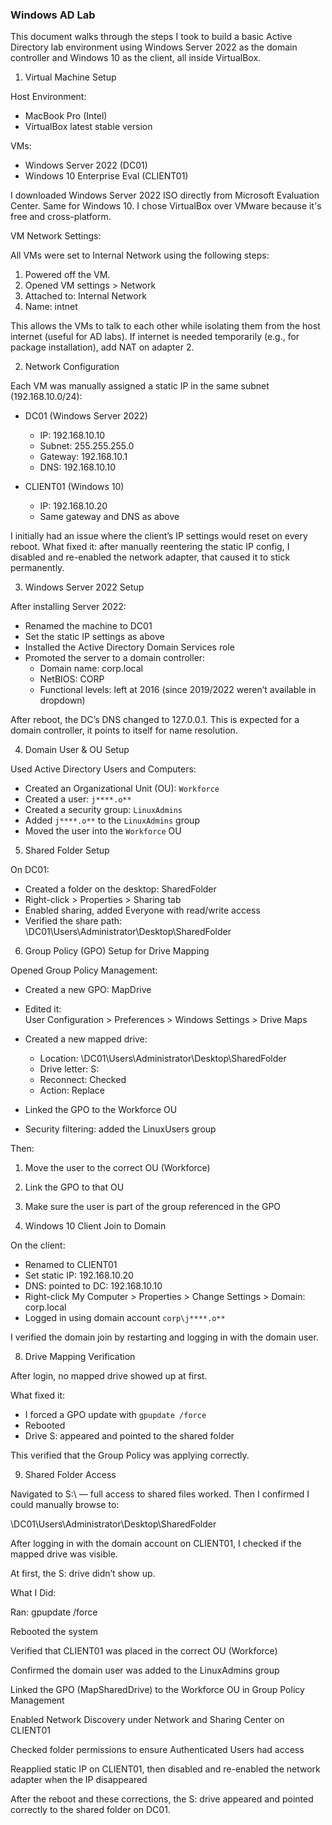 ### Windows AD Lab

This document walks through the steps I took to build a basic Active Directory lab environment using Windows Server 2022 as the domain controller and Windows 10 as the client, all inside VirtualBox. 


1. Virtual Machine Setup

Host Environment:
- MacBook Pro (Intel)
- VirtualBox latest stable version

VMs:
- Windows Server 2022 (DC01)
- Windows 10 Enterprise Eval (CLIENT01)

I downloaded Windows Server 2022 ISO directly from Microsoft Evaluation Center. Same for Windows 10. I chose VirtualBox over VMware because it's free and cross-platform.

VM Network Settings:

All VMs were set to Internal Network using the following steps:
1. Powered off the VM.
2. Opened VM settings > Network
3. Attached to: Internal Network
4. Name: intnet

This allows the VMs to talk to each other while isolating them from the host internet (useful for AD labs). If internet is needed temporarily (e.g., for package installation), add NAT on adapter 2.


2. Network Configuration

Each VM was manually assigned a static IP in the same subnet (192.168.10.0/24):

- DC01 (Windows Server 2022)  
  - IP: 192.168.10.10  
  - Subnet: 255.255.255.0  
  - Gateway: 192.168.10.1 
  - DNS: 192.168.10.10

- CLIENT01 (Windows 10)
  - IP: 192.168.10.20  
  - Same gateway and DNS as above

I initially had an issue where the client’s IP settings would reset on every reboot. What fixed it: after manually reentering the static IP config, I disabled and re-enabled the network adapter, that caused it to stick permanently.



3. Windows Server 2022 Setup

After installing Server 2022:

- Renamed the machine to DC01
- Set the static IP settings as above
- Installed the Active Directory Domain Services role
- Promoted the server to a domain controller:
  - Domain name: corp.local
  - NetBIOS: CORP
  - Functional levels: left at 2016 (since 2019/2022 weren’t available in dropdown)

After reboot, the DC’s DNS changed to 127.0.0.1. This is expected for a domain controller, it points to itself for name resolution.



4. Domain User & OU Setup

Used Active Directory Users and Computers:

- Created an Organizational Unit (OU): `Workforce`
- Created a user: `j****.o**`
- Created a security group: `LinuxAdmins`
- Added `j****.o**` to the `LinuxAdmins` group
- Moved the user into the `Workforce` OU



5. Shared Folder Setup

On DC01:

- Created a folder on the desktop: SharedFolder
- Right-click > Properties > Sharing tab
- Enabled sharing, added Everyone with read/write access
- Verified the share path: \\DC01\Users\Administrator\Desktop\SharedFolder



6. Group Policy (GPO) Setup for Drive Mapping

Opened Group Policy Management:

- Created a new GPO: MapDrive
- Edited it:  
  User Configuration > Preferences > Windows Settings > Drive Maps
- Created a new mapped drive:
  - Location: \\DC01\Users\Administrator\Desktop\SharedFolder
  - Drive letter: S:
  - Reconnect: Checked
  - Action: Replace

- Linked the GPO to the Workforce OU
- Security filtering: added the LinuxUsers group

Then:
1. Move the user to the correct OU (Workforce)
2. Link the GPO to that OU
3. Make sure the user is part of the group referenced in the GPO



7. Windows 10 Client Join to Domain

On the client:

- Renamed to CLIENT01
- Set static IP: 192.168.10.20
- DNS: pointed to DC: 192.168.10.10
- Right-click My Computer > Properties > Change Settings > Domain: corp.local
- Logged in using domain account `corp\j****.o**`

I verified the domain join by restarting and logging in with the domain user.


8. Drive Mapping Verification

After login, no mapped drive showed up at first.

What fixed it:
- I forced a GPO update with `gpupdate /force`
- Rebooted
- Drive S: appeared and pointed to the shared folder

This verified that the Group Policy was applying correctly.



9. Shared Folder Access

Navigated to S:\ — full access to shared files worked. Then I confirmed I could manually browse to:

\\DC01\Users\Administrator\Desktop\SharedFolder

After logging in with the domain account on CLIENT01, I checked if the mapped drive was visible.

At first, the S: drive didn’t show up.

What I Did:

Ran: gpupdate /force

Rebooted the system

Verified that CLIENT01 was placed in the correct OU (Workforce)

Confirmed the domain user was added to the LinuxAdmins group

Linked the GPO (MapSharedDrive) to the Workforce OU in Group Policy Management

Enabled Network Discovery under Network and Sharing Center on CLIENT01

Checked folder permissions to ensure Authenticated Users had access

Reapplied static IP on CLIENT01, then disabled and re-enabled the network adapter when the IP disappeared

After the reboot and these corrections, the S: drive appeared and pointed correctly to the shared folder on DC01.

